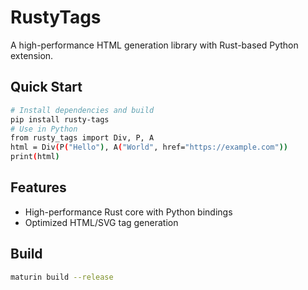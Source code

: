 # RustyTags

A high-performance HTML generation library with Rust-based Python extension.

## Quick Start

```bash
# Install dependencies and build
pip install rusty-tags
# Use in Python
from rusty_tags import Div, P, A
html = Div(P("Hello"), A("World", href="https://example.com"))
print(html)
```

## Features

- High-performance Rust core with Python bindings
- Optimized HTML/SVG tag generation

## Build

```bash
maturin build --release
```